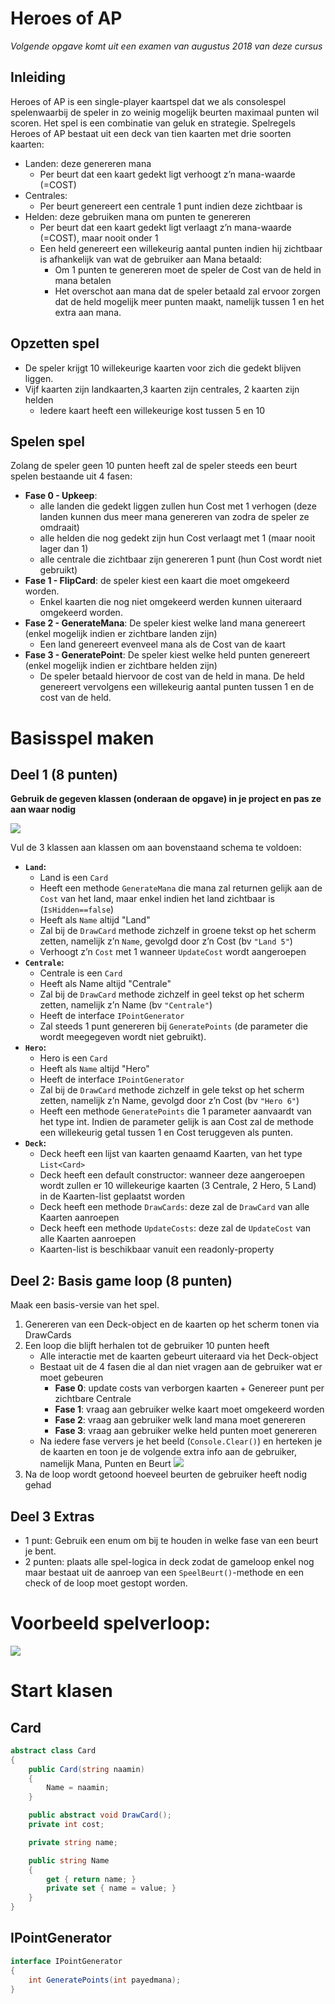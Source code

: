 # Heroes of AP
 
 *Volgende opgave komt uit een examen van augustus 2018 van deze cursus*



## Inleiding
Heroes of AP is een single-player kaartspel dat we als consolespel spelenwaarbij de speler in zo weinig mogelijk beurten maximaal punten wil scoren. Het spel is een combinatie van geluk en strategie.
Spelregels
Heroes of AP bestaat uit een deck van tien kaarten met drie soorten kaarten:
* Landen: deze genereren mana 
  * Per beurt dat een kaart gedekt ligt verhoogt z’n mana-waarde (=COST)
* Centrales:
  * Per beurt genereert een centrale 1 punt indien deze zichtbaar is 
* Helden: deze gebruiken mana om punten te genereren
  * Per beurt dat een kaart gedekt ligt verlaagt z’n mana-waarde (=COST), maar nooit onder 1
  * Een held genereert een willekeurig aantal punten indien hij zichtbaar is afhankelijk van wat de gebruiker aan Mana betaald:
    * Om 1 punten te genereren moet de speler de Cost van de held in mana betalen
    * Het overschot aan mana dat de speler betaald zal ervoor zorgen dat de held mogelijk meer punten maakt, namelijk tussen 1 en het extra aan mana.

## Opzetten spel

* De speler krijgt 10 willekeurige kaarten  voor zich die gedekt blijven liggen. 
* Vijf kaarten zijn landkaarten,3 kaarten zijn centrales, 2 kaarten zijn helden
  * Iedere kaart heeft een willekeurige kost tussen 5 en 10

## Spelen spel

Zolang de speler geen 10 punten heeft zal de speler steeds een beurt spelen bestaande uit 4 fasen:
* **Fase 0 - Upkeep**: 
  *  alle landen die gedekt liggen zullen hun Cost met 1 verhogen (deze landen kunnen dus meer mana genereren van zodra de speler ze omdraait)
  *   alle helden die nog gedekt zijn hun Cost verlaagt met 1 (maar nooit lager dan 1)
  * alle centrale die zichtbaar zijn genereren 1 punt (hun Cost wordt niet gebruikt)
* **Fase 1 - FlipCard**: de speler kiest een kaart die moet omgekeerd worden.
  * Enkel kaarten die nog niet omgekeerd werden kunnen uiteraard omgekeerd worden.
* **Fase 2 - GenerateMana**: De speler kiest welke land mana genereert (enkel mogelijk indien er zichtbare landen zijn)
   * Een land genereert evenveel mana als de Cost van de kaart
* **Fase 3 - GeneratePoint**: De speler kiest welke held punten genereert (enkel mogelijk indien er zichtbare helden zijn)
  * De speler betaald hiervoor de cost van de held in mana. De held genereert vervolgens een willekeurig aantal punten tussen 1 en de cost van de held.

# Basisspel maken
## Deel 1 (8 punten)

**Gebruik de gegeven klassen (onderaan de opgave) in je project en pas ze aan waar nodig**

![](../../assets/Aallinone/heroap0.png) 
 
Vul de 3 klassen aan klassen om aan bovenstaand schema te voldoen:
* **``Land``:** 
  * Land is een ``Card``
  * Heeft een methode ``GenerateMana`` die mana zal returnen gelijk aan de ``Cost`` van het land, maar enkel indien het land zichtbaar is (``IsHidden==false``)
  * Heeft als ``Name`` altijd "Land"
  * Zal bij de ``DrawCard`` methode zichzelf in groene tekst op het scherm zetten, namelijk z’n ``Name``, gevolgd door z’n Cost (bv ``"Land 5"``)
  * Verhoogt z’n ``Cost`` met 1 wanneer ``UpdateCost`` wordt aangeroepen
* **``Centrale``:**
  * Centrale is een ``Card``
  * Heeft als Name altijd "Centrale"
  * Zal bij de ``DrawCard`` methode zichzelf in geel tekst op het scherm zetten, namelijk z’n Name (bv ``"Centrale"``)
  * Heeft de interface ``IPointGenerator``
  * Zal steeds 1 punt genereren bij ``GeneratePoints`` (de parameter die wordt meegegeven wordt niet gebruikt).
* **``Hero``:**
  * Hero is een ``Card``
  *	Heeft als ``Name`` altijd "Hero"
  * Heeft de interface ``IPointGenerator``
  * Zal bij de ``DrawCard`` methode zichzelf in gele tekst op het scherm zetten, namelijk z’n Name, gevolgd door z’n Cost (bv ``"Hero 6"``)
  * Heeft een methode ``GeneratePoints`` die 1 parameter aanvaardt van het type int. Indien de parameter gelijk is aan Cost zal de methode een willekeurig getal tussen 1 en Cost teruggeven als punten. 
 
* **``Deck``:**
  * Deck heeft een lijst van kaarten genaamd Kaarten, van het type ``List<Card>`` 
  * Deck heeft een default constructor: wanneer deze aangeroepen wordt zullen er 10 willekeurige kaarten (3 Centrale, 2 Hero, 5 Land) in de Kaarten-list geplaatst worden
  * Deck heeft een methode ``DrawCards``: deze zal de ``DrawCard`` van alle Kaarten aanroepen
  * Deck heeft een methode ``UpdateCosts``: deze zal de ``UpdateCost`` van alle Kaarten aanroepen
  * Kaarten-list is beschikbaar vanuit een readonly-property

## Deel 2: Basis game loop (8 punten)

Maak een basis-versie van het spel. 

1. Genereren van een Deck-object en de kaarten op het scherm tonen via DrawCards
2. Een loop die blijft herhalen tot de gebruiker 10 punten heeft
   * Alle interactie met de kaarten gebeurt uiteraard via het Deck-object
   * Bestaat uit de 4 fasen die al dan niet vragen aan de gebruiker wat er moet gebeuren
     * **Fase 0**: update costs van verborgen kaarten + Genereer punt per zichtbare Centrale
     * **Fase 1**: vraag aan gebruiker welke kaart moet omgekeerd worden
     * **Fase 2**: vraag aan gebruiker welk land mana moet genereren
     * **Fase 3**: vraag aan gebruiker welke held punten moet genereren
   * Na iedere fase ververs je het beeld (``Console.Clear()``) en herteken je de kaarten en toon je de volgende extra info aan de gebruiker, namelijk Mana, Punten en Beurt
   ![](../../assets/Aallinone/heroap1.png) 
3. Na de loop wordt getoond hoeveel beurten de gebruiker heeft nodig gehad


## Deel 3 Extras

* 1 punt: Gebruik een enum om bij te houden in welke fase van een beurt je bent.
* 2 punten: plaats alle spel-logica in deck zodat de gameloop enkel nog maar bestaat uit de aanroep van een ``SpeelBeurt()``-methode en een check of de loop moet gestopt worden.

# Voorbeeld spelverloop: 
 
![](../../assets/Aallinone/heroap.png) 

# Start klasen

## Card

```csharp
abstract class Card
{
    public Card(string naamin)
    {
        Name = naamin;
    }

    public abstract void DrawCard();
    private int cost;

    private string name;

    public string Name
    {
        get { return name; }
        private set { name = value; }
    }
}
```

## IPointGenerator

```csharp
interface IPointGenerator
{
    int GeneratePoints(int payedmana);
}
```